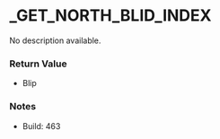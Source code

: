 # _GET_NORTH_BLID_INDEX

No description available.

### Return Value
* Blip

### Notes
* Build: 463

